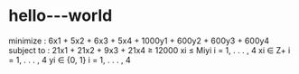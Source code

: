 # hello---world
minimize :
6x1 + 5x2 + 6x3 + 5x4 + 1000y1 + 600y2 + 600y3 + 600y4
subject to :
21x1 + 21x2 + 9x3 + 21x4 ≥ 12000
xi ≤ Miyi i = 1, . . . , 4
xi ∈ Z+ i = 1, . . . , 4
yi ∈ {0, 1} i = 1, . . . , 4
